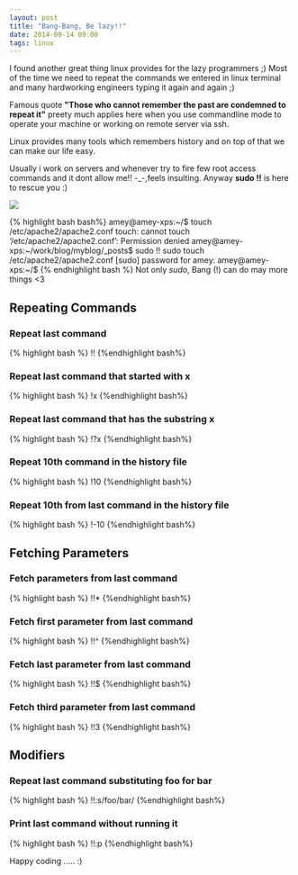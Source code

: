 ```yaml
---
layout: post
title: "Bang-Bang, Be lazy!!"
date: 2014-09-14 09:00
tags: linux
---
```


I found another great thing linux provides for the lazy programmers ;)
Most of the time we need to repeat the commands we entered in linux terminal and many hardworking engineers typing it again and again ;)

Famous quote **"Those who cannot remember the past are condemned to repeat it"** preety much applies here when you use commandline mode to operate your machine or working on remote server via ssh.

Linux provides many tools which remembers history and on top of that we can make our life easy.

Usually i work on servers and whenever try to fire few root access commands and it dont allow  me!! -_-,feels insulting. 
Anyway **sudo !!**  is here to rescue you :)

<img  src="{{ site.url }}/images/bang-bang.jpg"/>

{% highlight bash bash%}
amey@amey-xps:~/$ touch /etc/apache2/apache2.conf 
touch: cannot touch ‘/etc/apache2/apache2.conf’: Permission denied
amey@amey-xps:~/work/blog/myblog/_posts$ sudo !!
sudo touch /etc/apache2/apache2.conf 
[sudo] password for amey: 
amey@amey-xps:~/$ 
{% endhighlight bash %}
Not only _sudo_, Bang (!) can do may more things <3

## Repeating Commands
### Repeat last command

{% highlight bash %}
!!
{%endhighlight bash%}
### Repeat last command that started with x
{% highlight bash %}
!x
{%endhighlight bash%}
### Repeat last command that has the substring x
{% highlight bash %}
!?x
{%endhighlight bash%}
### Repeat 10th command in the history file
{% highlight bash %}
!10
{%endhighlight bash%}
### Repeat 10th from last command in the history file
{% highlight bash %}
!-10
{%endhighlight bash%}
## Fetching Parameters
### Fetch parameters from last command
{% highlight bash %}
!!*
{%endhighlight bash%}
### Fetch first parameter from last command
{% highlight bash %}
!!^
{%endhighlight bash%}
### Fetch last parameter from last command
{% highlight bash %}
!!$
{%endhighlight bash%}
### Fetch third parameter from last command
{% highlight bash %}
!!3
{%endhighlight bash%}
## Modifiers
### Repeat last command substituting foo for bar
{% highlight bash %}
!!:s/foo/bar/
{%endhighlight bash%}
### Print last command without running it
{% highlight bash %}
!!:p
{%endhighlight bash%}

Happy coding ..... :)
